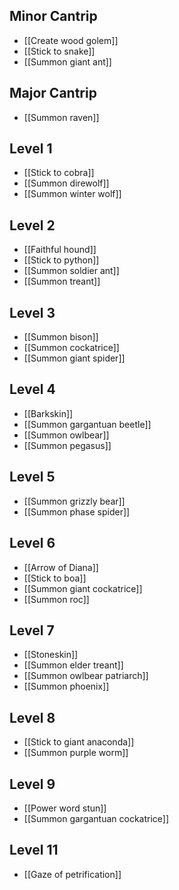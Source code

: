 ## Minor Cantrip

- [[Create wood golem]]
- [[Stick to snake]]
- [[Summon giant ant]]

## Major Cantrip

- [[Summon raven]]

## Level 1

- [[Stick to cobra]]
- [[Summon direwolf]]
- [[Summon winter wolf]]

## Level 2

- [[Faithful hound]]
- [[Stick to python]]
- [[Summon soldier ant]]
- [[Summon treant]]

## Level 3

- [[Summon bison]]
- [[Summon cockatrice]]
- [[Summon giant spider]]

## Level 4

- [[Barkskin]]
- [[Summon gargantuan beetle]]
- [[Summon owlbear]]
- [[Summon pegasus]]

## Level 5

- [[Summon grizzly bear]]
- [[Summon phase spider]]

## Level 6

- [[Arrow of Diana]]
- [[Stick to boa]]
- [[Summon giant cockatrice]]
- [[Summon roc]]

## Level 7

- [[Stoneskin]]
- [[Summon elder treant]]
- [[Summon owlbear patriarch]]
- [[Summon phoenix]]

## Level 8

- [[Stick to giant anaconda]]
- [[Summon purple worm]]

## Level 9

- [[Power word stun]]
- [[Summon gargantuan cockatrice]]

## Level 11

- [[Gaze of petrification]]
